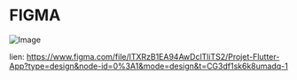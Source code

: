 # FIGMA



![Image](./img/MonPrototypeFigma.png "Figma")




lien: https://www.figma.com/file/lTXRzB1EA94AwDclTliTS2/Projet-Flutter-App?type=design&node-id=0%3A1&mode=design&t=CG3df1sk6k8umadq-1